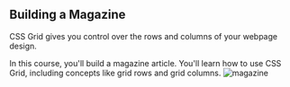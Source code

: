 ## Building a Magazine

CSS Grid gives you control over the rows and columns of your webpage design.

In this course, you'll build a magazine article. You'll learn how to use CSS Grid, including concepts like grid rows and grid columns.
![magazine](https://user-images.githubusercontent.com/83059771/181872783-248913c9-db5d-4c18-87a1-cba1dd077f6c.png)
